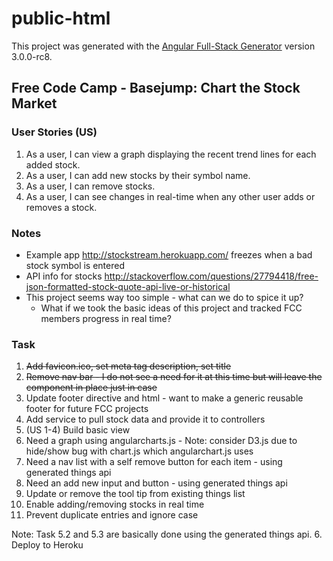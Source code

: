 # public-html

This project was generated with the [Angular Full-Stack Generator](https://github.com/DaftMonk/generator-angular-fullstack) version 3.0.0-rc8.

## Free Code Camp - Basejump: Chart the Stock Market

### User Stories (US)
1. As a user, I can view a graph displaying the recent trend lines for each added stock.
2. As a user, I can add new stocks by their symbol name.
3. As a user, I can remove stocks.
4. As a user, I can see changes in real-time when any other user adds or removes a stock.

### Notes
* Example app http://stockstream.herokuapp.com/ freezes when a bad stock symbol is entered
* API info for stocks http://stackoverflow.com/questions/27794418/free-json-formatted-stock-quote-api-live-or-historical
* This project seems way too simple - what can we do to spice it up? 
  * What if we took the basic ideas of this project and tracked FCC members progress in real time?

### Task
1. ~~Add favicon.ico, set meta tag description, set title~~
2. ~~Remove nav bar - I do not see a need for it at this time but will leave the component in place just in case~~
3. Update footer directive and html - want to make a generic reusable footer for future FCC projects
4. Add service to pull stock data and provide it to controllers
5. (US 1-4) Build basic view
  1. Need a graph using angularcharts.js - Note: consider D3.js due to hide/show bug with chart.js which angularchart.js uses
  2. Need a nav list with a self remove button for each item - using generated things api
  3. Need an add new input and button - using generated things api
  4. Update or remove the tool tip from existing things list
  5. Enable adding/removing stocks in real time
  6. Prevent duplicate entries and ignore case
  
  Note: Task 5.2 and 5.3 are basically done using the generated things api.
6. Deploy to Heroku



